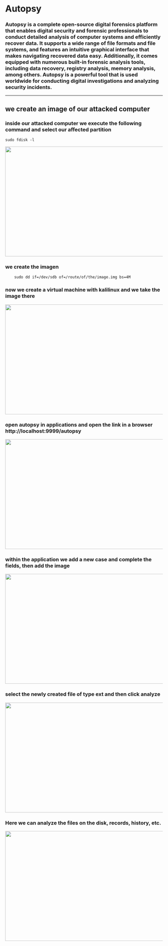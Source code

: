 # Autopsy

### Autopsy is a complete open-source digital forensics platform that enables digital security and forensic professionals to conduct detailed analysis of computer systems and efficiently recover data. It supports a wide range of file formats and file systems, and features an intuitive graphical interface that makes navigating recovered data easy. Additionally, it comes equipped with numerous built-in forensic analysis tools, including data recovery, registry analysis, memory analysis, among others. Autopsy is a powerful tool that is used worldwide for conducting digital investigations and analyzing security incidents.

---

## we create an image of our attacked computer

### inside our attacked computer we execute the following command and select our affected partition

    sudo fdisk -l
    
  

<img src="https://user-images.githubusercontent.com/131694378/235357455-3138ab2d-b0b9-4821-b07b-a351f3b1bf16.png" width="600" height="350">

### we create the imagen

        sudo dd if=/dev/sdb of=/route/of/the/image.img bs=4M
        
### now we create a virtual machine with kalilinux and we take the image there

<img src="https://user-images.githubusercontent.com/131694378/235358942-921e1b95-d3ba-4bfe-a6d4-7ecac6e07461.png" width="600" height="350">

### open autopsy in applications and open the link in a browser http://localhost:9999/autopsy

<img src="https://user-images.githubusercontent.com/131694378/235366709-42591888-3174-48c3-a741-ac3d13459a2b.png" width="600" height="350">

### within the application we add a new case and complete the fields, then add the image

<img src="https://user-images.githubusercontent.com/131694378/235366664-f55c5564-a593-47a8-86e7-3b7614fb1245.png" width="600" height="350">

### select the newly created file of type ext and then click analyze

<img src="https://user-images.githubusercontent.com/131694378/235367027-b60fa5a6-de39-4e7c-8396-ebd5d3ee9981.png" width="600" height="350">

### Here we can analyze the files on the disk, records, history, etc.

<img src="https://user-images.githubusercontent.com/131694378/235367193-b4bcd2f2-8b6e-4c7c-8ff4-42ac5975eb8b.png" width="600" height="350">





